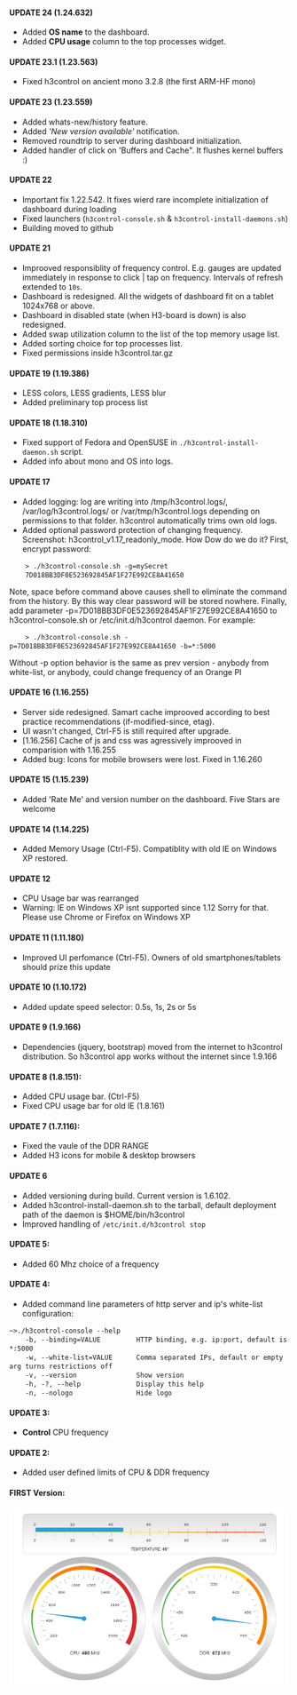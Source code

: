 #### UPDATE 24 (1.24.632)
- Added **OS name** to the dashboard.
- Added **CPU usage** column to the top processes widget.

#### UPDATE 23.1 (1.23.563)
- Fixed h3control on ancient mono 3.2.8 (the first ARM-HF mono)

#### UPDATE 23 (1.23.559)
- Added whats-new/history feature. 
- Added _'New version available'_ notification.
- Removed roundtrip to server during dashboard initialization. 
- Added handler of click on 'Buffers and Cache". It flushes kernel buffers :)

#### UPDATE 22
- Important fix 1.22.542. It fixes wierd rare incomplete initialization of dashboard during loading
- Fixed launchers (`h3control-console.sh` & `h3control-install-daemons.sh`)
- Building moved to github


#### UPDATE 21
- Improoved responsiblity of frequency control. E.g. gauges are updated immediately in response to click | tap on frequency. Intervals of refresh extended to `10s`.
- Dashboard is redesigned. All the widgets of dashboard fit on a tablet 1024x768 or above.
- Dashboard in disabled state (when H3-board is down) is also redesigned.
- Added swap utilization column to the list of the top memory usage list.
- Added sorting choice for top processes list.
- Fixed permissions inside h3control.tar.gz


#### UPDATE 19 (1.19.386)
- LESS colors, LESS gradients, LESS blur
- Added preliminary top process list


#### UPDATE 18 (1.18.310)
- Fixed support of Fedora and OpenSUSE in `./h3control-install-daemon.sh` script.
- Added info about mono and OS into logs.


#### UPDATE 17
- Added logging: log are writing into /tmp/h3control.logs/, /var/log/h3control.logs/ or /var/tmp/h3control.logs depending on permissions to that folder. h3control automatically trims own old logs.
- Added optional password protection of changing frequency. Screenshot: h3control_v1.17_readonly_mode.  How Dow do we do it? First, encrypt password:
````
    > ./h3control-console.sh -g=mySecret
    7D018BB3DF0E523692845AF1F27E992CE8A41650
````
Note, space before command above causes shell to eliminate the command from the history. By this way clear password will be stored nowhere. Finally, add parameter -p=7D018BB3DF0E523692845AF1F27E992CE8A41650 to h3control-console.sh or /etc/init.d/h3control daemon. For example:

````
    > ./h3control-console.sh -p=7D018BB3DF0E523692845AF1F27E992CE8A41650 -b=*:5000
````
Without -p option behavior is the same as prev version - anybody from white-list, or anybody, could change frequency of an Orange PI


#### UPDATE 16 (1.16.255)
- Server side redesigned. Samart cache improoved according to best practice recommendations (if-modified-since, etag).
- UI wasn't changed, Ctrl-F5 is still required after upgrade.
- [1.16.256] Cache of js and css was agressively improoved in comparision with 1.16.255
- Added bug: Icons for mobile browsers were lost. Fixed in 1.16.260

#### UPDATE 15 (1.15.239)
- Added 'Rate Me' and version number on the dashboard. Five Stars are welcome

#### UPDATE 14 (1.14.225)
- Added Memory Usage (Ctrl-F5). Compatiblity with old IE on Windows XP restored.

#### UPDATE 12
- CPU Usage bar was rearranged
- Warning: IE on Windows XP isnt supported since 1.12 Sorry for that. Please use Chrome or Firefox on Windows XP

#### UPDATE 11 (1.11.180)
- Improved UI perfomance (Ctrl-F5). Owners of old smartphones/tablets should prize this update

#### UPDATE 10 (1.10.172)
- Added update speed selector: 0.5s, 1s, 2s or 5s

#### UPDATE 9 (1.9.166)
- Dependencies (jquery, bootstrap) moved from the internet to h3control distribution. So h3control app works without the internet since 1.9.166

#### UPDATE 8 (1.8.151):
- Added CPU usage bar. (Ctrl-F5)
- Fixed CPU usage bar for old IE (1.8.161)

#### UPDATE 7 (1.7.116):
- Fixed the vaule of the DDR RANGE
- Added H3 icons for mobile & desktop browsers

#### UPDATE 6
- Added versioning during build. Current version is 1.6.102.
- Added h3control-install-daemon.sh to the tarball, default deployment path of the daemon is $HOME/bin/h3control
- Improved handling of `/etc/init.d/h3control stop`


#### UPDATE 5:
- Added 60 Mhz choice of a frequency


#### UPDATE 4: 
- Added command line parameters of http server and ip's white-list configuration:
````
~>./h3control-console --help
    -b, --binding=VALUE         HTTP binding, e.g. ip:port, default is *:5000
    -w, --white-list=VALUE      Comma separated IPs, default or empty arg turns restrictions off
    -v, --version               Show version
    -h, -?, --help              Display this help
    -n, --nologo                Hide logo
````

#### UPDATE 3:
- **Control** CPU frequency

#### UPDATE 2: 
- Added user defined limits of CPU & DDR frequency

#### FIRST Version:
![first version](https://github.com/devizer/h3control-bin/raw/master/images/h3control-first.jpg   "h3control first version")
